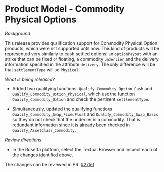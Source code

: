 # Product Model - Commodity Physical Options

_Background_

This release provides qualification support for Commodity Physical Option products, which were not supported until now. This kind of products will be represented very similarly to cash settled options: an `optionPayout` with an strike that can be fixed or floating, a commodity `underlier` and the delivery information specified in the attribute `delivery`. The only difference will be that `settlementType` will be `Physical`.

_What is being released?_

* Added two qualifying functions: `Qualify_Commodity_Option_Cash` and `Qualify_Commodity_Option_Physical`, which use the function `Qualify_Commodity_Option` and check the pertinent `settlementType`.

* Simultaneously, updated the qualifying functions `Qualify_Commodity_Swap_FixedFloat` and `Qualify_Commodity_Swap_Basis` so they do not check that the underlier is a commodity. That is redundant information since it is already been checked in `Qualify_AssetClass_Commodity`.

_Review directions_

* In the Rosetta platform, select the Textual Browser and inspect each of the changes identified above.

The changes can be reviewed in PR: [#2750](https://github.com/finos/common-domain-model/pull/2750)
